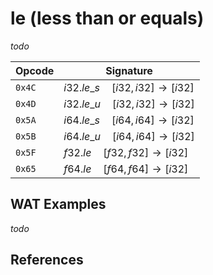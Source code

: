 
# le (less than or equals)

_todo_



| Opcode | Signature |
|--------|-----------|
| `0x4C` | $i32.le\_s \quad [ i32, i32 ] \to [ i32 ]$ |
| `0x4D` | $i32.le\_u \quad [ i32, i32 ] \to [ i32 ]$ |
| `0x5A` | $i64.le\_s \quad [ i64, i64 ] \to [ i32 ]$ |
| `0x5B` | $i64.le\_u \quad [ i64, i64 ] \to [ i32 ]$ |
| `0x5F` | $f32.le \quad [ f32, f32 ] \to [ i32 ]$ |
| `0x65` | $f64.le \quad [ f64, f64 ] \to [ i32 ]$ |



## WAT Examples

_todo_


## References

[^§2.4.1]: _WebAssembly Core Specification: Numeric Instructions_ - <https://webassembly.github.io/spec/core/bikeshed/#numeric-instructions%E2%91%A0>

